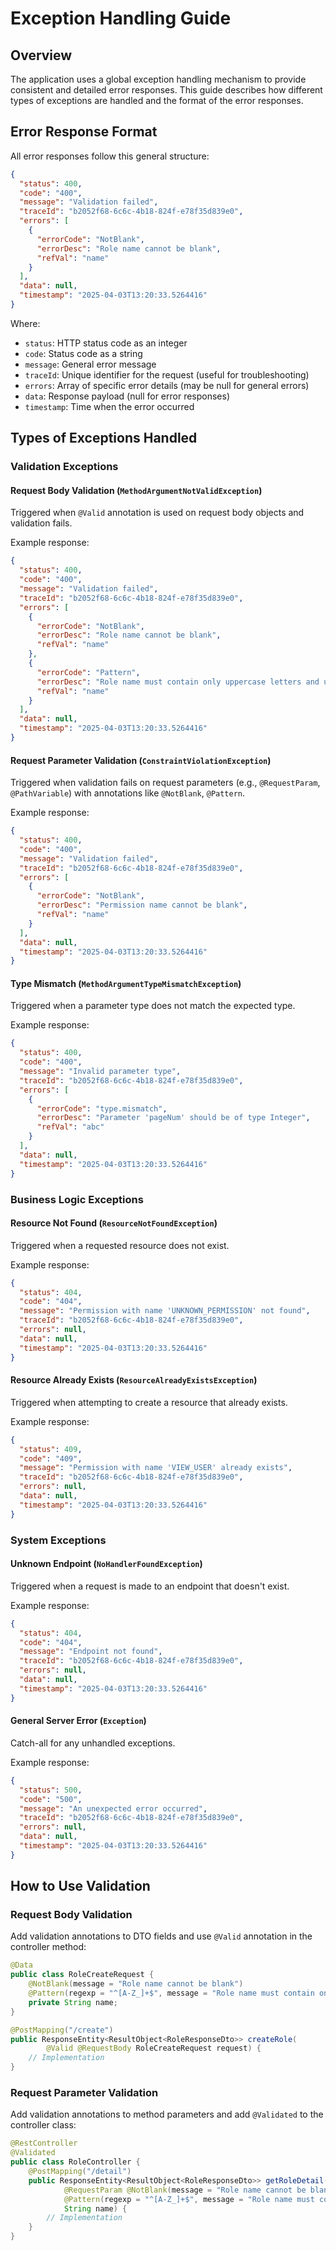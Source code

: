 # Exception Handling Guide

## Overview

The application uses a global exception handling mechanism to provide consistent and detailed error responses. This guide describes how different types of exceptions are handled and the format of the error responses.

## Error Response Format

All error responses follow this general structure:

```json
{
  "status": 400,
  "code": "400",
  "message": "Validation failed",
  "traceId": "b2052f68-6c6c-4b18-824f-e78f35d839e0",
  "errors": [
    {
      "errorCode": "NotBlank",
      "errorDesc": "Role name cannot be blank",
      "refVal": "name"
    }
  ],
  "data": null,
  "timestamp": "2025-04-03T13:20:33.5264416"
}
```

Where:
- `status`: HTTP status code as an integer
- `code`: Status code as a string
- `message`: General error message
- `traceId`: Unique identifier for the request (useful for troubleshooting)
- `errors`: Array of specific error details (may be null for general errors)
- `data`: Response payload (null for error responses)
- `timestamp`: Time when the error occurred

## Types of Exceptions Handled

### Validation Exceptions

#### Request Body Validation (`MethodArgumentNotValidException`)

Triggered when `@Valid` annotation is used on request body objects and validation fails.

Example response:
```json
{
  "status": 400,
  "code": "400",
  "message": "Validation failed",
  "traceId": "b2052f68-6c6c-4b18-824f-e78f35d839e0",
  "errors": [
    {
      "errorCode": "NotBlank",
      "errorDesc": "Role name cannot be blank",
      "refVal": "name"
    },
    {
      "errorCode": "Pattern",
      "errorDesc": "Role name must contain only uppercase letters and underscores",
      "refVal": "name"
    }
  ],
  "data": null,
  "timestamp": "2025-04-03T13:20:33.5264416"
}
```

#### Request Parameter Validation (`ConstraintViolationException`)

Triggered when validation fails on request parameters (e.g., `@RequestParam`, `@PathVariable`) with annotations like `@NotBlank`, `@Pattern`.

Example response:
```json
{
  "status": 400,
  "code": "400",
  "message": "Validation failed",
  "traceId": "b2052f68-6c6c-4b18-824f-e78f35d839e0",
  "errors": [
    {
      "errorCode": "NotBlank",
      "errorDesc": "Permission name cannot be blank",
      "refVal": "name"
    }
  ],
  "data": null,
  "timestamp": "2025-04-03T13:20:33.5264416"
}
```

#### Type Mismatch (`MethodArgumentTypeMismatchException`)

Triggered when a parameter type does not match the expected type.

Example response:
```json
{
  "status": 400,
  "code": "400",
  "message": "Invalid parameter type",
  "traceId": "b2052f68-6c6c-4b18-824f-e78f35d839e0",
  "errors": [
    {
      "errorCode": "type.mismatch",
      "errorDesc": "Parameter 'pageNum' should be of type Integer",
      "refVal": "abc"
    }
  ],
  "data": null,
  "timestamp": "2025-04-03T13:20:33.5264416"
}
```

### Business Logic Exceptions

#### Resource Not Found (`ResourceNotFoundException`)

Triggered when a requested resource does not exist.

Example response:
```json
{
  "status": 404,
  "code": "404",
  "message": "Permission with name 'UNKNOWN_PERMISSION' not found",
  "traceId": "b2052f68-6c6c-4b18-824f-e78f35d839e0",
  "errors": null,
  "data": null,
  "timestamp": "2025-04-03T13:20:33.5264416"
}
```

#### Resource Already Exists (`ResourceAlreadyExistsException`)

Triggered when attempting to create a resource that already exists.

Example response:
```json
{
  "status": 409,
  "code": "409",
  "message": "Permission with name 'VIEW_USER' already exists",
  "traceId": "b2052f68-6c6c-4b18-824f-e78f35d839e0",
  "errors": null,
  "data": null,
  "timestamp": "2025-04-03T13:20:33.5264416"
}
```

### System Exceptions

#### Unknown Endpoint (`NoHandlerFoundException`)

Triggered when a request is made to an endpoint that doesn't exist.

Example response:
```json
{
  "status": 404,
  "code": "404",
  "message": "Endpoint not found",
  "traceId": "b2052f68-6c6c-4b18-824f-e78f35d839e0",
  "errors": null,
  "data": null,
  "timestamp": "2025-04-03T13:20:33.5264416"
}
```

#### General Server Error (`Exception`)

Catch-all for any unhandled exceptions.

Example response:
```json
{
  "status": 500,
  "code": "500",
  "message": "An unexpected error occurred",
  "traceId": "b2052f68-6c6c-4b18-824f-e78f35d839e0",
  "errors": null,
  "data": null,
  "timestamp": "2025-04-03T13:20:33.5264416"
}
```

## How to Use Validation

### Request Body Validation

Add validation annotations to DTO fields and use `@Valid` annotation in the controller method:

```java
@Data
public class RoleCreateRequest {
    @NotBlank(message = "Role name cannot be blank")
    @Pattern(regexp = "^[A-Z_]+$", message = "Role name must contain only uppercase letters and underscores")
    private String name;
}

@PostMapping("/create")
public ResponseEntity<ResultObject<RoleResponseDto>> createRole(
        @Valid @RequestBody RoleCreateRequest request) {
    // Implementation
}
```

### Request Parameter Validation

Add validation annotations to method parameters and add `@Validated` to the controller class:

```java
@RestController
@Validated
public class RoleController {
    @PostMapping("/detail")
    public ResponseEntity<ResultObject<RoleResponseDto>> getRoleDetail(
            @RequestParam @NotBlank(message = "Role name cannot be blank") 
            @Pattern(regexp = "^[A-Z_]+$", message = "Role name must contain only uppercase letters and underscores") 
            String name) {
        // Implementation
    }
}
``` 